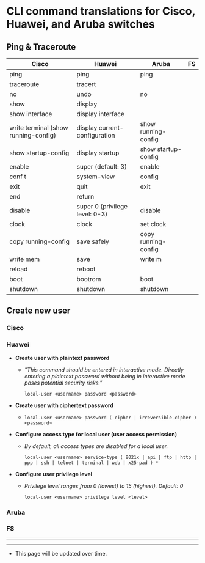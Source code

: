 # CLI command translations for Cisco, Huawei, and Aruba switches
## Ping & Traceroute
| Cisco                | Huawei                         | Aruba               | FS |
|----------------------|--------------------------------|---------------------|----|
| ping                 | ping                           | ping                |    |
| traceroute           | tracert                        |                     |    |
| no <command>         | undo <command>                 | no <command>        |    |
| show                 | display                        |                     |    |
| show interface       | display interface              |                     |    |
| write terminal (show running-config)  | display current-configuration  | show running-config |    |
| show startup-config  | display startup                | show startup-config |    |
| enable               | super (default: 3)             | enable              |    |
| conf t               | system-view                    | config              |    |
| exit                 | quit                           | exit                |    |
| end                  | return                         |                     |    |
| disable              | super 0 (privilege level: 0-3) | disable             |    |
| clock                | clock                          | set clock           |    |
| copy running-config  | save safely                    | copy running-config |    |
| write mem            | save                           | write m             |    |
| reload               | reboot                         |   |    |
| boot                 | bootrom                        | boot      |    |
| shutdown             | shutdown                       | shutdown  |    |

## Create new user
### Cisco

### Huawei
- **Create user with plaintext password**

  - *"This command should be entered in interactive mode. Directly entering a plaintext password without being in interactive mode poses potential security risks."*

    ```local-user <username> password <password>```

- **Create user with ciphertext password**

  - ```local-user <username> password ( cipher | irreversible-cipher ) <password>```

- **Configure access type for local user (user access permission)**

  - *By default, all access types are disabled for a local user.*

    ```local-user <username> service-type ( 8021x | api | ftp | http | ppp | ssh | telnet | terminal | web | x25-pad ) *```

- **Configure user privilege level**

  - *Privilege level ranges from 0 (lowest) to 15 (highest). Default: 0*
 
    ```local-user <username> privilege level <level>``` 

### Aruba



### FS



---

---

* This page will be updated over time.
